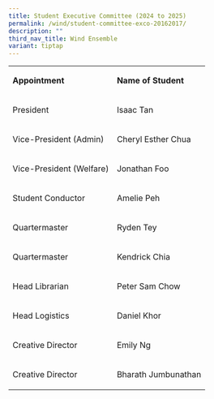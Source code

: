 ```yaml
---
title: Student Executive Committee (2024 to 2025)
permalink: /wind/student-committee-exco-20162017/
description: ""
third_nav_title: Wind Ensemble
variant: tiptap
---
```

<table style="minWidth: 50px">
<colgroup>
<col>
<col>
</colgroup>
<tbody>
<tr>
<td rowspan="1" colspan="1">
<p><strong>Appointment</strong>
</p>
</td>
<td rowspan="1" colspan="1">
<p><strong>Name of Student</strong>
</p>
</td>
</tr>
<tr>
<td rowspan="1" colspan="1">
<p>President</p>
</td>
<td rowspan="1" colspan="1">
<p>Isaac Tan</p>
</td>
</tr>
<tr>
<td rowspan="1" colspan="1">
<p>Vice-President (Admin)</p>
</td>
<td rowspan="1" colspan="1">
<p>Cheryl Esther Chua</p>
</td>
</tr>
<tr>
<td rowspan="1" colspan="1">
<p>Vice-President (Welfare)</p>
</td>
<td rowspan="1" colspan="1">
<p>Jonathan Foo</p>
</td>
</tr>
<tr>
<td rowspan="1" colspan="1">
<p>Student Conductor</p>
</td>
<td rowspan="1" colspan="1">
<p>Amelie Peh</p>
</td>
</tr>
<tr>
<td rowspan="1" colspan="1">
<p>Quartermaster</p>
</td>
<td rowspan="1" colspan="1">
<p>Ryden Tey</p>
</td>
</tr>
<tr>
<td rowspan="1" colspan="1">
<p>Quartermaster</p>
</td>
<td rowspan="1" colspan="1">
<p>Kendrick Chia</p>
</td>
</tr>
<tr>
<td rowspan="1" colspan="1">
<p>Head Librarian</p>
</td>
<td rowspan="1" colspan="1">
<p>Peter Sam Chow</p>
</td>
</tr>
<tr>
<td rowspan="1" colspan="1">
<p>Head Logistics</p>
</td>
<td rowspan="1" colspan="1">
<p>Daniel Khor</p>
</td>
</tr>
<tr>
<td rowspan="1" colspan="1">
<p>Creative Director</p>
</td>
<td rowspan="1" colspan="1">
<p>Emily Ng</p>
</td>
</tr>
<tr>
<td rowspan="1" colspan="1">
<p>Creative Director</p>
</td>
<td rowspan="1" colspan="1">
<p>Bharath Jumbunathan</p>
</td>
</tr>
</tbody>
</table>
<p></p>